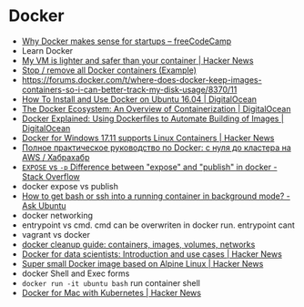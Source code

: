 # Docker
- [Why Docker makes sense for startups – freeCodeCamp](https://medium.freecodecamp.org/why-docker-makes-sense-for-startups-e9be14a1f662)
- Learn Docker
- [My VM is lighter and safer than your container | Hacker News](https://news.ycombinator.com/item?id=15610155)
- [Stop / remove all Docker containers (Example)](https://coderwall.com/p/ewk0mq/stop-remove-all-docker-containers)
- https://forums.docker.com/t/where-does-docker-keep-images-containers-so-i-can-better-track-my-disk-usage/8370/11
- [How To Install and Use Docker on Ubuntu 16.04 | DigitalOcean](https://www.digitalocean.com/community/tutorials/how-to-install-and-use-docker-on-ubuntu-16-04)
- [The Docker Ecosystem: An Overview of Containerization | DigitalOcean](https://www.digitalocean.com/community/tutorials/the-docker-ecosystem-an-overview-of-containerization)
- [Docker Explained: Using Dockerfiles to Automate Building of Images | DigitalOcean](https://www.digitalocean.com/community/tutorials/docker-explained-using-dockerfiles-to-automate-building-of-images)
- [Docker for Windows 17.11 supports Linux Containers | Hacker News](https://news.ycombinator.com/item?id=15776052)
- [Полное практическое руководство по Docker: с нуля до кластера на AWS / Хабрахабр](https://habrahabr.ru/post/310460/)
- [`EXPOSE` vs `-p` Difference between "expose" and "publish" in docker - Stack Overflow](https://stackoverflow.com/questions/22111060/difference-between-expose-and-publish-in-docker)
- docker expose vs publish
- [How to get bash or ssh into a running container in background mode? - Ask Ubuntu](https://askubuntu.com/questions/505506/how-to-get-bash-or-ssh-into-a-running-container-in-background-mode#507009)
- docker networking
- entrypoint vs cmd. cmd can be overwriten in docker run. entrypoint cant
- vagrant vs docker
- [docker cleanup guide: containers, images, volumes, networks](https://gist.github.com/bastman/5b57ddb3c11942094f8d0a97d461b430)
- [Docker for data scientists: Introduction and use cases | Hacker News](https://news.ycombinator.com/item?id=16071612)
- [Super small Docker image based on Alpine Linux | Hacker News](https://news.ycombinator.com/item?id=10782897)
- docker Shell and Exec forms
- `docker run -it ubuntu bash` run container shell
- [Docker for Mac with Kubernetes | Hacker News](https://news.ycombinator.com/item?id=16084243)

